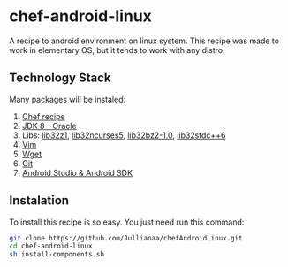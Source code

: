 # chef-android-linux
A recipe to android environment on linux system. This recipe was made to work in  elementary OS, but it tends to work with any distro.

## Technology Stack
Many packages will be instaled:

1. [Chef recipe](https://www.chef.io/chef/)
2. [JDK 8 - Oracle](http://www.oracle.com/technetwork/pt/java/javase/overview/index.html)
3. Libs: [lib32z1](http://packages.ubuntu.com/search?keywords=lib32z1), [lib32ncurses5](http://packages.ubuntu.com/search?keywords=lib32ncurses5), [lib32bz2-1.0](http://packages.ubuntu.com/search?keywords=lib32bz2-1.0), [lib32stdc++6](http://packages.ubuntu.com/trusty/libs/lib32stdc++6)
4. [Vim](http://www.vim.org/)
5. [Wget](https://www.gnu.org/software/wget/)
6. [Git](https://git-scm.com/)
7. [Android Studio & Android SDK](https://developer.android.com/studio/index.html)

## Instalation

To install this recipe is so easy. You just need run this command:
```sh
git clone https://github.com/Jullianaa/chefAndroidLinux.git
cd chef-android-linux
sh install-components.sh
```
